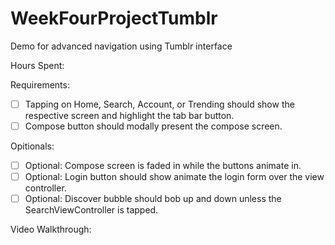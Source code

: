 # WeekFourProjectTumblr
Demo for advanced navigation using Tumblr interface

Hours Spent: 

Requirements:

* [ ] Tapping on Home, Search, Account, or Trending should show the respective screen and highlight the tab bar button.
* [ ] Compose button should modally present the compose screen.

Opitionals:

* [ ] Optional: Compose screen is faded in while the buttons animate in.
* [ ] Optional: Login button should show animate the login form over the view controller.
* [ ] Optional: Discover bubble should bob up and down unless the SearchViewController is tapped.

Video Walkthrough:

